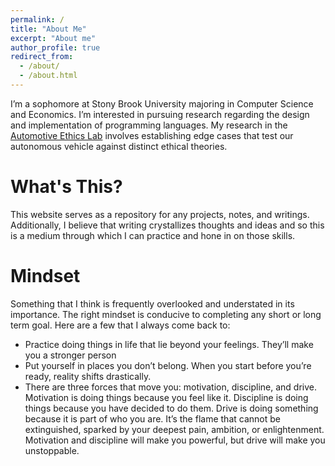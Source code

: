 ```yaml
---
permalink: /
title: "About Me"
excerpt: "About me"
author_profile: true
redirect_from: 
  - /about/
  - /about.html
---
```


I’m a sophomore at Stony Brook University majoring in Computer Science and Economics. I’m interested in pursuing research regarding the design and implementation of programming languages.  My research in the [Automotive Ethics Lab](https://www.stonybrook.edu/commcms/vertically-integrated-projects/teams/_team_page/team_page.php?team=Automotive%20Ethics) involves establishing edge cases that test our autonomous vehicle against distinct ethical theories.

What's This?
======
This website serves as a repository for any projects, notes, and writings. Additionally, I believe that writing crystallizes thoughts and ideas and so this is a medium through which I can practice and hone in on those skills. 

Mindset
======
Something that I think is frequently overlooked and understated in its importance. The right mindset is conducive to completing any short or long term goal. Here are a few that I always come back to:

- Practice doing things in life that lie beyond your feelings. They’ll make you a stronger person
- Put yourself in places you don’t belong. When you start before you’re ready, reality shifts drastically.
- There are three forces that move you: motivation, discipline, and drive. Motivation is doing things because you feel like it. Discipline is doing things because you have decided to do them. Drive is doing something because it is part of who you are. It’s the flame that cannot be extinguished, sparked by your deepest pain, ambition, or enlightenment. Motivation and discipline will make you powerful, but drive will make you unstoppable.